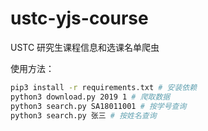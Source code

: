 # ustc-yjs-course

USTC 研究生课程信息和选课名单爬虫

使用方法：

```bash
pip3 install -r requirements.txt # 安装依赖
python3 download.py 2019 1 # 爬取数据
python3 search.py SA18011001 # 按学号查询
python3 search.py 张三 # 按姓名查询
```

